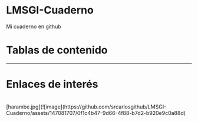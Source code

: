 # LMSGI-Cuaderno
Mi cuaderno en github

# Tablas de contenido
----

# Enlaces de interés
<br>
[harambe.jpg](![image](https://github.com/srcarlosgithub/LMSGI-Cuaderno/assets/147081707/0f1c4b47-9d66-4f88-b7d2-b920e9c0a88d)
